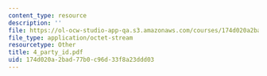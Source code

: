 ```yaml
---
content_type: resource
description: ''
file: https://ol-ocw-studio-app-qa.s3.amazonaws.com/courses/174d020a2bad77b0c96d33f8a23ddd03_4_party_ID.pdf
file_type: application/octet-stream
resourcetype: Other
title: 4_party_id.pdf
uid: 174d020a-2bad-77b0-c96d-33f8a23ddd03
---
```

